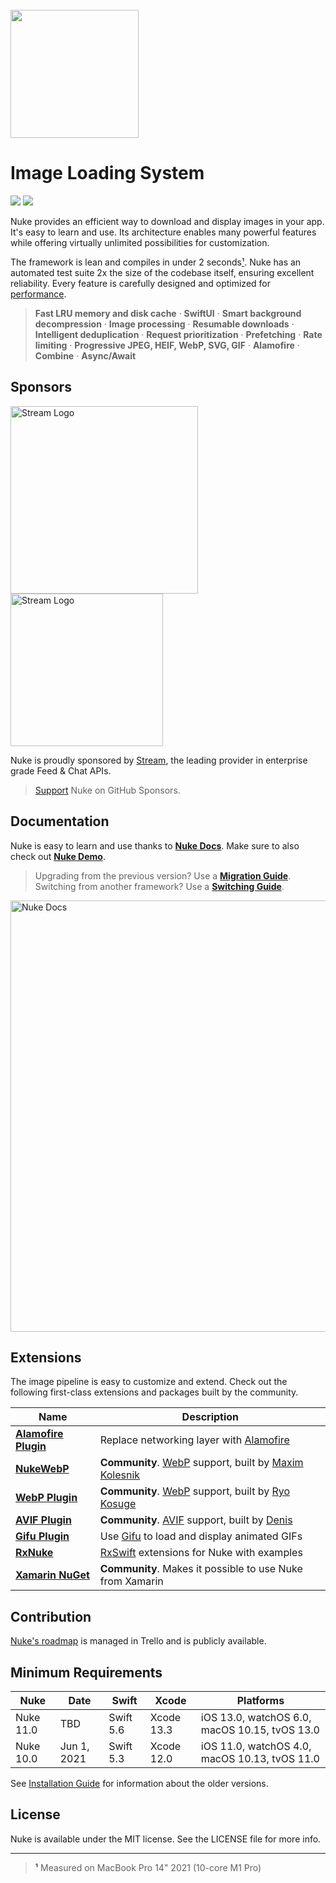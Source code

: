 <br/>

<img src="https://user-images.githubusercontent.com/1567433/114792417-57c1d080-9d56-11eb-8035-dc07cfd7557f.png" height="205">

# Image Loading System

<p align="left">
<img src="https://img.shields.io/badge/platforms-iOS%2C%20macOS%2C%20watchOS%2C%20tvOS-lightgrey.svg">
<img src="https://github.com/kean/Nuke/workflows/Nuke%20CI/badge.svg">
</p>

Nuke provides an efficient way to download and display images in your app. It's easy to learn and use. Its architecture enables many powerful features while offering virtually unlimited possibilities for customization.

The framework is lean and compiles in under 2 seconds[¹](#footnote-1). Nuke has an automated test suite 2x the size of the codebase itself, ensuring excellent reliability. Every feature is carefully designed and optimized for [performance](https://kean.blog/post/nuke-9).

> **Fast LRU memory and disk cache** · **SwiftUI** · **Smart background decompression** · **Image processing** · **Resumable downloads** · **Intelligent deduplication** · **Request prioritization** · **Prefetching** · **Rate limiting** · **Progressive JPEG, HEIF, WebP, SVG, GIF** · **Alamofire** · **Combine** · **Async/Await**

## Sponsors

<a target="_blank" rel="noopener noreferrer" href="https://getstream.io/chat/sdk/swiftui/?utm_source=Nuke&utm_medium=Github_Repo_Content_Ad&utm_content=Developer&utm_campaign=Nuke_July2022_SwiftUIChat_klmh22#gh-light-mode-only"><img src="https://user-images.githubusercontent.com/1567433/175186173-64eb53cb-b5d6-4ed4-aaca-87dbbb0834ab.png#gh-light-mode-only" width="300px" alt="Stream Logo" style="max-width: 100%;"></a>
<a target="_blank" rel="noopener noreferrer" href="https://getstream.io/chat/sdk/swiftui/?utm_source=Nuke&utm_medium=Github_Repo_Content_Ad&utm_content=Developer&utm_campaign=Nuke_July2022_SwiftUIChat_klmh22#gh-dark-mode-only"><img src="https://user-images.githubusercontent.com/1567433/175562043-0ab82adc-e3c7-4c0b-8813-a7940ff41db8.png#gh-dark-mode-only" width="244px" alt="Stream Logo" style="max-width: 100%;"></a>

Nuke is proudly sponsored by [Stream](https://getstream.io/chat/sdk/swiftui/?utm_source=Nuke&utm_medium=Github_Repo_Content_Ad&utm_content=Developer&utm_campaign=Nuke_July2022_SwiftUIChat_klmh22), the leading provider in enterprise grade Feed & Chat APIs.

> [Support](https://github.com/sponsors/kean) Nuke on GitHub Sponsors.

## Documentation

Nuke is easy to learn and use thanks to [**Nuke Docs**](https://kean-docs.github.io/nuke/documentation/nuke/getting-started). Make sure to also check out [**Nuke Demo**](https://github.com/kean/NukeDemo).

> Upgrading from the previous version? Use a [**Migration Guide**](https://github.com/kean/Nuke/tree/master/Documentation/Migrations). Switching from another framework? Use a [**Switching Guide**](https://github.com/kean/Nuke/tree/master/Documentation/Switch).

<a href="https://kean-docs.github.io/nuke/documentation/nuke/getting-started">
<img width="690" alt="Nuke Docs" src="https://user-images.githubusercontent.com/1567433/175793167-b7e0c557-b887-444f-b18a-57d6f5ecf01a.png">
</a>

<a name="h_plugins"></a>
## Extensions

The image pipeline is easy to customize and extend. Check out the following first-class extensions and packages built by the community.

|Name|Description|
|--|--|
|[**Alamofire Plugin**](https://github.com/kean/Nuke-Alamofire-Plugin)|Replace networking layer with [Alamofire](https://github.com/Alamofire/Alamofire)|
|[**NukeWebP**](https://github.com/makleso6/NukeWebP)| **Community**. [WebP](https://developers.google.com/speed/webp/) support, built by [Maxim Kolesnik](https://github.com/makleso6)|
|[**WebP Plugin**](https://github.com/ryokosuge/Nuke-WebP-Plugin)| **Community**. [WebP](https://developers.google.com/speed/webp/) support, built by [Ryo Kosuge](https://github.com/ryokosuge)|
|[**AVIF Plugin**](https://github.com/delneg/Nuke-AVIF-Plugin)| **Community**. [AVIF](https://caniuse.com/avif) support, built by [Denis](https://github.com/delneg)|
|[**Gifu Plugin**](https://github.com/kean/Nuke-Gifu-Plugin)|Use [Gifu](https://github.com/kaishin/Gifu) to load and display animated GIFs|
|[**RxNuke**](https://github.com/kean/RxNuke)|[RxSwift](https://github.com/ReactiveX/RxSwift) extensions for Nuke with examples|
|[**Xamarin NuGet**](https://github.com/roubachof/Xamarin.Forms.Nuke)| **Community**. Makes it possible to use Nuke from Xamarin|

<a name="h_contribute"></a>
## Contribution

[Nuke's roadmap](https://trello.com/b/Us4rHryT/nuke) is managed in Trello and is publicly available.

<a name="h_requirements"></a>
## Minimum Requirements

| Nuke       | Date         | Swift       | Xcode      | Platforms                                     |
|------------|--------------|-------------|------------|-----------------------------------------------|
| Nuke 11.0  | TBD          | Swift 5.6   | Xcode 13.3 | iOS 13.0, watchOS 6.0, macOS 10.15, tvOS 13.0 |
| Nuke 10.0  | Jun 1, 2021  | Swift 5.3   | Xcode 12.0 | iOS 11.0, watchOS 4.0, macOS 10.13, tvOS 11.0 |

See [Installation Guide](https://kean.blog/nuke/guides/installation) for information about the older versions.

## License

Nuke is available under the MIT license. See the LICENSE file for more info.

----

> <a name="footnote-1">¹</a> Measured on MacBook Pro 14" 2021 (10-core M1 Pro)
